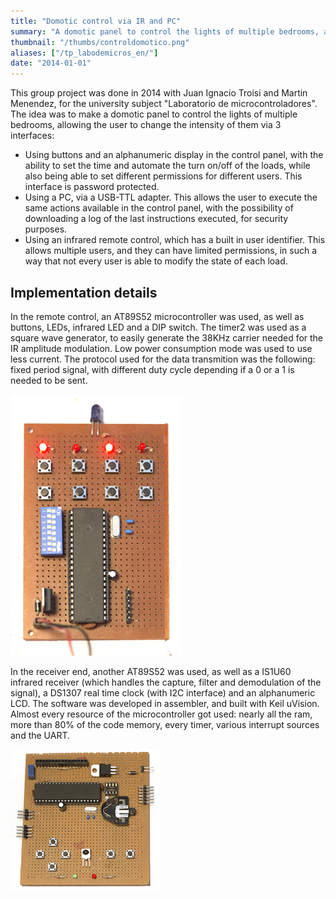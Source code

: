 ```yaml
---
title: "Domotic control via IR and PC"
summary: "A domotic panel to control the lights of multiple bedrooms, allowing the user to change the intensity of them via 3 interfaces. This group project was done with Juan Ignacio Troisi and Martin Menendez, for the university subject Laboratorio de microcontroladores"
thumbnail: "/thumbs/controldomotico.png"
aliases: ["/tp_labodemicros_en/"]
date: "2014-01-01"
---
```


This group project was done in 2014 with Juan Ignacio Troisi and Martin Menendez, for the university subject "Laboratorio de microcontroladores". The idea was to make a domotic panel to control the lights of multiple bedrooms, allowing the user to change the intensity of them via 3 interfaces:

* Using buttons and an alphanumeric display in the control panel, with the ability to set the time and automate the turn on/off of the loads, while also being able to set different permissions for different users. This interface is password protected.
* Using a PC, via a USB-TTL adapter. This allows the user to execute the same actions available in the control panel, with the possibility of downloading a log of the last instructions executed, for security purposes.
* Using an infrared remote control, which has a built in user identifier. This allows multiple users, and they can have limited permissions, in such a way that not every user is able to modify the state of each load.

## Implementation details
In the remote control, an AT89S52 microcontroller was used, as well as buttons, LEDs, infrared LED and a DIP switch. The timer2 was used as a square wave generator, to easily generate the 38KHz carrier needed for the IR amplitude modulation. Low power consumption mode was used to use less current. The protocol used for the data transmition was the following: fixed period signal, with different duty cycle depending if a 0 or a 1 is needed to be sent.

![Domotic control transmitter](/images/ldm_transmisor.png)

In the receiver end, another AT89S52 was used, as well as a IS1U60 infrared receiver (which handles the capture, filter and demodulation of the signal), a DS1307 real time clock (with I2C interface) and an alphanumeric LCD. The software was developed in assembler, and built with Keil uVision. Almost every resource of the microcontroller got used: nearly all the ram, more than 80% of the code memory, every timer, various interrupt sources and the UART.

![Domotic control panel](/images/ldm_receptor.png)
